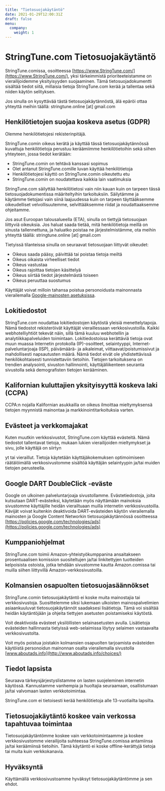 ```yaml
---
title: "Tietosuojakäytäntö"
date: 2021-01-29T12:00:31Z
draft: false
menu:
  company:
    weight: 1
---
```


# StringTune.com Tietosuojakäytäntö

StringTune.comissa, osoitteessa [https://www.StringTune.com/](https://www.StringTune.com/), yksi tärkeimmistä prioriteeteistamme on vierailijoidemme yksityisyyden suojaaminen. Tämä tietosuojadokumentti sisältää tiedot siitä, millaisia tietoja StringTune.com kerää ja tallentaa sekä niiden käytön selityksen.

Jos sinulla on kysyttävää tästä tietosuojakäytännöstä, älä epäröi ottaa yhteyttä meihin täällä: stringtune.online [at] gmail.com

## Henkilötietojen suojaa koskeva asetus (GDPR)

Olemme henkilötietojesi rekisterinpitäjä.

StringTune.comin oikeus kerätä ja käyttää tässä tietosuojakäytännössä kuvattuja henkilötietoja perustuu keräämiimme henkilötietoihin sekä siihen yhteyteen, jossa tiedot kerätään:

- StringTune.comin on tehtävä kanssasi sopimus
- Olet antanut StringTune.comille luvan käyttää henkilötietoja
- Henkilötietojesi käyttö on StringTune.comin oikeutettu etu
- StringTune.comin on noudatettava kaikkia lain vaatimuksia

StringTune.com säilyttää henkilötietosi vain niin kauan kuin on tarpeen tässä tietosuojadokumentissa määriteltyihin tarkoituksiin. Säilytämme ja käytämme tietojasi vain siinä laajuudessa kuin on tarpeen täyttääksemme oikeudelliset velvollisuutemme, selvittääksemme riidat ja noudattaaksemme ohjeitamme.

Jos asut Euroopan talousalueella (ETA), sinulla on tiettyjä tietosuojaan liittyviä oikeuksia. Jos haluat saada tietää, mitä henkilötietoja meillä on sinusta tallennettuna, ja haluatko poistaa ne järjestelmistämme, ota meihin yhteyttä täällä: stringtune.online [at] gmail.com

Tietyissä tilanteissa sinulla on seuraavat tietosuojaan liittyvät oikeudet:

- Oikeus saada pääsy, päivittää tai poistaa tietoja meiltä
- Oikeus oikaista virheelliset tiedot
- Oikeus vastustaa
- Oikeus rajoittaa tietojen käsittelyä
- Oikeus siirtää tiedot järjestelmästä toiseen
- Oikeus peruuttaa suostumus

Käyttäjät voivat milloin tahansa poistua personoidusta mainonnasta vierailemalla [Google-mainosten asetuksissa](https://www.google.com/settings/ads).

## Lokitiedostot

StringTune.com noudattaa lokitiedostojen käytöstä yleisiä menettelytapoja. Nämä tiedostot rekisteröivät käyttäjät vieraillessaan verkkosivustoilla. Kaikki webhotelliyhtiöt tekevät näin, sillä tämä kuuluu webhotellin ja analytiikkapalveluiden toimintaan. Lokitiedostoissa kerättäviä tietoja ovat muun muassa Internetin protokolla (IP)-osoitteet, selaintyyppi, Internet-palveluntarjoaja (ISP), päivämäärä- ja aikaleimat, viittaavat/poistumissivut ja mahdollisesti napsautusten määrä. Nämä tiedot eivät ole yhdistettävissä henkilökohtaisesti tunnistettaviin tietoihin. Tietojen tarkoituksena on trendien analysointi, sivuston hallinnointi, käyttäjäliikenteen seuranta sivustolla sekä demografisten tietojen kerääminen.

## Kalifornian kuluttajien yksityisyyttä koskeva laki (CCPA)

CCPA:n nojalla Kalifornian asukkailla on oikeus ilmoittaa mieltymyksensä tietojen myynnistä mainontaa ja markkinointitarkoituksia varten.

## Evästeet ja verkkomajakat

Kuten muutkin verkkosivustot, StringTune.com käyttää evästeitä. Nämä tiedostot tallentavat tietoja, mukaan lukien vierailijoiden mieltymykset ja sivu, jolle käyttäjä on siirtyn

yt tai vieraillut. Tietoja käytetään käyttäjäkokemuksen optimoimiseen räätälöimällä verkkosivustomme sisältöä käyttäjän selaintyypin ja/tai muiden tietojen perusteella.

## Google DART DoubleClick -eväste

Google on ulkoinen palveluntarjoaja sivustollamme. Evästetiedostoja, joita kutsutaan DART-evästeiksi, käytetään myös näyttämään mainoksia sivustomme käyttäjille heidän vierailtuaan muilla internetin verkkosivustoilla. Kävijät voivat kuitenkin deaktivoida DART-evästeiden käytön vierailemalla mainosten ja Google Content Networkin tietosuojakäytännössä osoitteessa [https://policies.google.com/technologies/ads](https://policies.google.com/technologies/ads)

## Kumppaniohjelmat

StringTune.com toimii Amazon-yhteistyökumppanina ansaitakseen prosentuaalisen komission suositeltujen ja/tai linkitettyjen tuotteiden kelpoisista ostoista, jotka tehdään sivustomme kautta Amazon.comissa tai muilla siihen liittyvillä Amazon-verkkosivustoilla.

## Kolmansien osapuolten tietosuojasäännökset

StringTune.comin tietosuojakäytäntö ei koske muita mainostajia tai verkkosivustoja. Suosittelemme siksi lukemaan ulkoisten mainospalvelimien asiaankuuluvat tietosuojakäytännöt saadaksesi lisätietoja. Tämä voi sisältää heidän käytäntöjään ja ohjeita tiettyjen asetusten poistamiseksi käytöstä.

Voit deaktivoida evästeet yksilöllisten selainasetusten avulla. Lisätietoja evästeiden hallinnasta tietyissä web-selaimissa löytyy selaimen vastaavalta verkkosivustolta.

Voit myös poistua joistakin kolmansien osapuolten tarjoamista evästeiden käytöistä personoidun mainonnan osalta vierailemalla sivustolla [www.aboutads.info](http://www.aboutads.info/choices/)

## Tiedot lapsista

Seuraava tärkeysjärjestyslistamme on lasten suojeleminen internetin käytössä. Kannustamme vanhempia ja huoltajia seuraamaan, osallistumaan ja/tai valvomaan lasten verkkotoimintaa.

StringTune.com ei tietoisesti kerää henkilötietoja alle 13-vuotiailta lapsilta.

## Tietosuojakäytäntö koskee vain verkossa tapahtuvaa toimintaa

Tietosuojakäytäntömme koskee vain verkkotoimintaamme ja koskee verkkosivustomme vierailijoita suhteessa StringTune.comissa antamiinsa ja/tai keräämiinsä tietoihin. Tämä käytäntö ei koske offline-kerättyjä tietoja tai muita kuin verkkokanavia.

## Hyväksyntä

Käyttämällä verkkosivustoamme hyväksyt tietosuojakäytäntömme ja sen ehdot.

